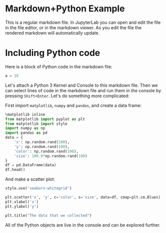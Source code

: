 # Markdown+Python Example

This is a regular markdown file. In JupyterLab you can open and edit
the file in the file editor, or in the markdown viewer. As you edit the
file the rendered markdown will automatically update.

# Including Python code

Here is a block of Python code in the markdown file:

```python
a = 10
```

Let's attach a Python 3 Kernel and Console to this markdown file. Then
we can select lines of code in the markdown file and run them in the 
console by pressing `Shift+Enter`. Let's do something more complicated:

First import `matplotlib`, `numpy` and `pandas`, and create a data frame:

```python
%matplotlib inline
from matplotlib import pyplot as plt
from matplotlib import style
import numpy as np
import pandas as pd
data = {
    'x': np.random.rand(100),
    'y': np.random.rand(100),
    'color': np.random.rand(100),
    'size': 100.0*np.random.rand(100)
}
df = pd.DataFrame(data)
df.head()
```

And make a scatter plot:

```python
style.use('seaborn-whitegrid')

plt.scatter('x', 'y', c='color', s='size', data=df, cmap=plt.cm.Blues)
plt.xlabel('x')
plt.ylabel('y')

plt.title("The data that we collected")
```

All of the Python objects are live in the console and can be explored
further.